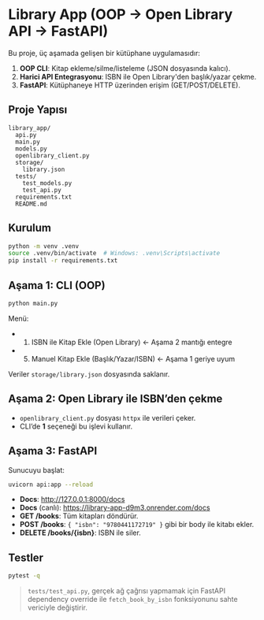 # Library App (OOP → Open Library API → FastAPI)

Bu proje, üç aşamada gelişen bir kütüphane uygulamasıdır:
1) **OOP CLI**: Kitap ekleme/silme/listeleme (JSON dosyasında kalıcı).
2) **Harici API Entegrasyonu**: ISBN ile Open Library'den başlık/yazar çekme.
3) **FastAPI**: Kütüphaneye HTTP üzerinden erişim (GET/POST/DELETE).

## Proje Yapısı
```
library_app/
  api.py
  main.py
  models.py
  openlibrary_client.py
  storage/
    library.json
  tests/
    test_models.py
    test_api.py
  requirements.txt
  README.md
```

## Kurulum
```bash
python -m venv .venv
source .venv/bin/activate  # Windows: .venv\Scripts\activate
pip install -r requirements.txt
```

## Aşama 1: CLI (OOP)
```bash
python main.py
```
Menü:
- 1) ISBN ile Kitap Ekle (Open Library)  ← Aşama 2 mantığı entegre
- 5) Manuel Kitap Ekle (Başlık/Yazar/ISBN) ← Aşama 1 geriye uyum

Veriler `storage/library.json` dosyasında saklanır.

## Aşama 2: Open Library ile ISBN’den çekme
- `openlibrary_client.py` dosyası `httpx` ile verileri çeker.
- CLI’de **1** seçeneği bu işlevi kullanır.

## Aşama 3: FastAPI
Sunucuyu başlat:
```bash
uvicorn api:app --reload
```
- **Docs**: http://127.0.0.1:8000/docs   
- **Docs** (canlı): https://library-app-d9m3.onrender.com/docs
- **GET /books**: Tüm kitapları döndürür.
- **POST /books**: `{ "isbn": "9780441172719" }` gibi bir body ile kitabı ekler.
- **DELETE /books/{isbn}**: ISBN ile siler.

## Testler
```bash
pytest -q
```

> `tests/test_api.py`, gerçek ağ çağrısı yapmamak için FastAPI dependency override ile `fetch_book_by_isbn` fonksiyonunu sahte vericiyle değiştirir.
